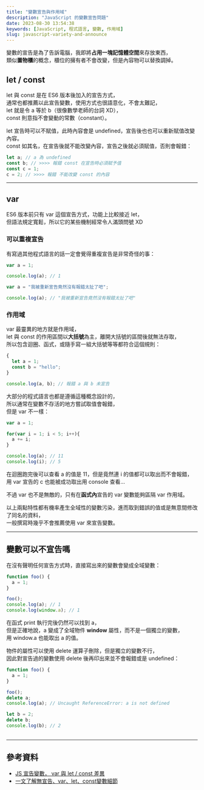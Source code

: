 ```yaml
---
title: "變數宣告與作用域"
description: "JavaScript 的變數宣告問題"
date: 2023-08-30 13:54:38
keywords: [JavaScript, 程式語言, 變數, 作用域]
slug: javascript-variety-and-announce
---
```


變數的宣告是為了告訴電腦，我即將**占用一塊記憶體空間**來存放東西，  
類似**置物櫃**的概念，櫃位的擁有者不會改變，但是內容物可以替換調掉。

## let / const

let 與 const 是在 ES6 版本後加入的宣告方式，  
通常也都推薦以此宣告變數，使用方式也很語意化，不會太難記，  
let 就是令 a 等於 b（很像數學老師的台詞 XD），  
const 則意指不會變動的常數（constant）。

let 宣告時可以不賦值，此時內容會是 undefined，宣告後也也可以重新賦值改變內容。  
const 如其名，在宣告後就不能改變內容，宣告之後就必須賦值，否則會報錯：

```js
let a; // a 為 undefined
const b; // >>>> 報錯 const 在宣告時必須賦予值
const c = 1;
c = 2; // >>>> 報錯 不能改變 const 的內容
```

---
## var

ES6 版本前只有 var 這個宣告方式，功能上比較接近 let，  
但語法規定寬鬆，所以它的某些機制經常令人滿頭問號 XD

### 可以重複宣告

有寫過其他程式語言的話一定會覺得重複宣告是非常奇怪的事：  

```js
var a = 1;

console.log(a); // 1

var a = "我被重新宣告竟然沒有報錯太扯了吧";

console.log(a); // "我被重新宣告竟然沒有報錯太扯了吧"
```


### 作用域

var 最靈異的地方就是作用域，  
let 與 const 的作用區間以**大括號**為主，離開大括號的區間後就無法存取，  
所以包含迴圈、函式，或隨手寫一組大括號等等都符合這個規則：

```js
{
  let a = 1;
  const b = "hello";
}

console.log(a, b); // 報錯 a 與 b 未宣告
```

大部分的程式語言也都是遵循這種概念設計的，  
所以通常在變數不存活的地方嘗試取值會報錯，  
但是 var 不一樣：  

```js
var a = 1;

for(var i = 1; i < 5; i++){
  a += i;
}

console.log(a); // 11
console.log(i); // 5
```

在迴圈跑完後可以查看 a 的值是 11，但是竟然連 i 的值都可以取出而不會報錯，  
用 var 宣告的 c 也能被成功取出用 console 查看...

不過 var 也不是無敵的，只有在**函式內**宣告的 var 變數能夠區隔 var 作用域。

以上兩點特性都有機率產生全域性的變數污染，進而取到錯誤的值或是無意間修改了同名的資料，  
一般撰寫時幾乎不會推薦使用 var 來宣告變數。  

---
## 變數可以不宣告嗎

在沒有聲明任何宣告方式時，直接寫出來的變數會變成全域變數：

```js
function foo() {
  a = 1;
}

foo();
console.log(a); // 1
console.log(window.a); // 1
```

在函式 print 執行完後仍然可以找到 a，  
但是正確地說，a 變成了全域物件 **window** 屬性，而不是一個獨立的變數，  
用 window.a 也能取出 a 的值。

物件的屬性可以使用 delete 運算子刪除，但是獨立的變數不行，  
因此對宣告過的變數使用 delete 後再印出來並不會報錯或是 undefined：

```js
function foo() {
  a = 1;
}

foo();
delete a;
console.log(a); // Uncaught ReferenceError: a is not defined

let b = 2;
delete b;
console.log(b); // 2
 
```

---

## 參考資料

- [JS 宣告變數， var 與 let / const 差異](https://www.programfarmer.com/articles/2020/javascript-var-let-const-for-loop)
- [一文了解無宣告、var、let、const變數細節](https://www.lagagain.com/post/%E4%BD%A0%E5%8F%AF%E8%83%BD%E9%83%BD%E4%B8%8D%E7%9E%AD%E8%A7%A3%E7%9A%84js%E8%AE%8A%E6%95%B8%E7%A5%95%E5%AF%86/)
